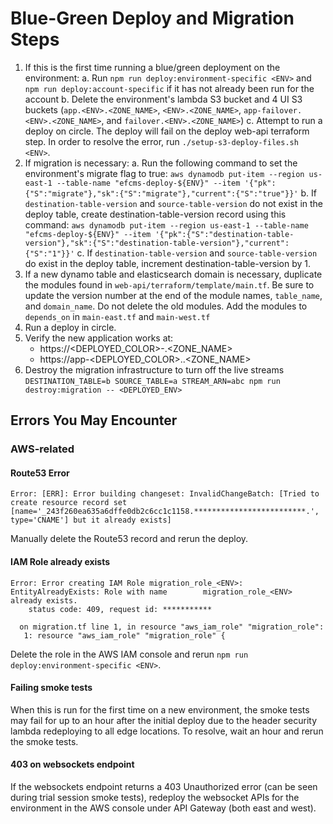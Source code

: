#  Blue-Green Deploy and Migration Steps
1) If this is the first time running a blue/green deployment on the environment:
  a. Run `npm run deploy:environment-specific <ENV>` and `npm run deploy:account-specific` if it has not already been run for the account 
  b. Delete the environment's lambda S3 bucket and 4 UI S3 buckets (`app.<ENV>.<ZONE_NAME>`, `<ENV>.<ZONE_NAME>`, `app-failover.<ENV>.<ZONE_NAME>`, and `failover.<ENV>.<ZONE_NAME>`)
  c. Attempt to run a deploy on circle. The deploy will fail on the deploy web-api terraform step. In order to resolve the error, run `./setup-s3-deploy-files.sh <ENV>`.
2) If migration is necessary:
	a. Run the following command to set the environment's migrate flag to true:
	```aws dynamodb put-item --region us-east-1 --table-name "efcms-deploy-${ENV}" --item '{"pk":{"S":"migrate"},"sk":{"S":"migrate"},"current":{"S":"true"}}'```
	b. If `destination-table-version` and `source-table-version` do not exist in the deploy table, create destination-table-version record using this command:
	```aws dynamodb put-item --region us-east-1 --table-name "efcms-deploy-${ENV}" --item '{"pk":{"S":"destination-table-version"},"sk":{"S":"destination-table-version"},"current":{"S":"1"}}'```
	c. If `destination-table-version` and `source-table-version` do exist in the deploy table, increment destination-table-version by 1.
3) If a new dynamo table and elasticsearch domain is necessary, duplicate the modules found in `web-api/terraform/template/main.tf`. Be sure to update the version number at the end of the module names, `table_name`, and `domain_name`. Do not delete the old modules. Add the modules to `depends_on` in `main-east.tf` and `main-west.tf`
4) Run a deploy in circle.
5) Verify the new application works at: 
	- https://<DEPLOYED_COLOR>-<ENV>.<ZONE_NAME>
	- https://app-<DEPLOYED_COLOR>.<ENV>.<ZONE_NAME>
6) Destroy the migration infrastructure to turn off the live streams
	`DESTINATION_TABLE=b SOURCE_TABLE=a STREAM_ARN=abc npm run destroy:migration -- <DEPLOYED_ENV>`

## Errors You May Encounter
### AWS-related
#### Route53 Error
```
Error: [ERR]: Error building changeset: InvalidChangeBatch: [Tried to create resource record set [name='_243f260ea635a6dffe0db2c6cc1c1158.*************************.', type='CNAME'] but it already exists]
```
Manually delete the Route53 record and rerun the deploy.


#### IAM Role already exists
```
Error: Error creating IAM Role migration_role_<ENV>: EntityAlreadyExists: Role with name 		migration_role_<ENV> already exists.
	status code: 409, request id: ***********

  on migration.tf line 1, in resource "aws_iam_role" "migration_role":
   1: resource "aws_iam_role" "migration_role" {
   ```
Delete the role in the AWS IAM console and rerun `npm run deploy:environment-specific <ENV>`.


#### Failing smoke tests
When this is run for the first time on a new environment, the smoke tests may fail for up to an hour after the initial deploy due to the header security lambda redeploying to all edge locations. To resolve, wait an hour and rerun the smoke tests.


#### 403 on websockets endpoint
If the websockets endpoint returns a 403 Unauthorized error (can be seen during trial session smoke tests), redeploy the websocket APIs for the environment in the AWS console under API Gateway (both east and west).
